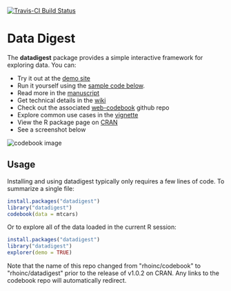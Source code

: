 [![Travis-CI Build Status](https://travis-ci.org/RhoInc/datadigest.svg?branch=master)](https://travis-ci.org/RhoInc/datadigest)

# Data Digest

The **datadigest** package provides a simple interactive framework for exploring data. You can:
- Try it out at the [demo site](https://rhoinc.github.io/viz-library/examples/0009-web-codebook-demo/example.html)
- Run it yourself using the [sample code below](https://github.com/RhoInc/codebook#usage). 
- Read more in the [manuscript](https://phusewiki.org/docs/2018_US%20Connect18/DV%20STREAM/dv12%20final.pdf)
- Get technical details in the [wiki](https://github.com/RhoInc/codebook/wiki)
- Check out the associated [web-codebook](https://github.com/RhoInc/web-codebook) github repo
- Explore common use cases in the [vignette](https://cran.r-project.org/web/packages/datadigest/vignettes/datadigest.html)
- View the R package page on [CRAN](https://cran.r-project.org/web/packages/datadigest/index.html)
- See a screenshot below

![codebook image](https://user-images.githubusercontent.com/14199771/43269882-ccc06a26-90c1-11e8-9026-a91d67a57fcf.png)

## Usage

Installing and using datadigest typically only requires a few lines of code. To summarize a single file: 

```r
install.packages("datadigest")
library("datadigest")
codebook(data = mtcars)
```

Or to explore all of the data loaded in the current R session: 

```r
install.packages("datadigest")
library("datadigest")
explorer(demo = TRUE)
```

Note that the name of this repo changed from "rhoinc/codebook" to "rhoinc/datadigest" prior to the release of v1.0.2 on CRAN. Any links to the codebook repo will automatically redirect. 
